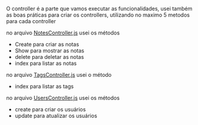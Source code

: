 O  controller é a parte que vamos executar as funcionalidades, usei também as boas práticas para criar os controllers, utilizando no maximo 5 metodos para cada controller

no arquivo [NotesController.js](/src/controllers/NotesController.js) usei os métodos

- Create para criar as notas
- Show para mostrar as notas
- delete para deletar as notas
- index para listar as notas

no arquivo [TagsController.js](/src/controllers/TagsController.js) usei o método

- index para listar as tags

no arquivo [UsersController.js](/src/controllers/UsersController.js) usei os métodos

- create para criar os usuários
- update para atualizar os usuários

